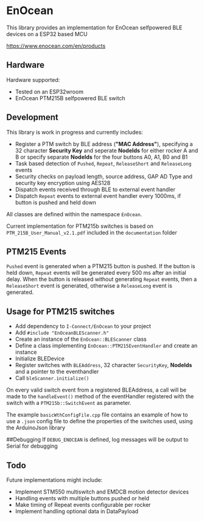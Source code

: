 # EnOcean

This library provides an implementation for EnOcean selfpowered BLE devices on a ESP32 based MCU

https://www.enocean.com/en/products

## Hardware
Hardware supported:
* Tested on an ESP32wroom
* EnOcean PTM215B selfpowered BLE switch


## Development
This library is work in progress and currently includes:
* Register a PTM switch by BLE address (**"MAC Address"**), specifying a 32 character **Security Key** and seperate **NodeIds** for either rocker A and B
or specify separate **NodeIds** for the four buttons A0, A1, B0 and B1
* Task based detection of `Pushed`, `Repeat`, `ReleaseShort` and `ReleaseLong` events
* Security checks on payload length, source address, GAP AD Type and security key encryption using AES128
* Dispatch events received through BLE to external event handler
* Dispatch `Repeat` events to external event handler every 1000ms, if button is pushed and held down

All classes are defined within the namespace `EnOcean`.

Current implementation for PTM215b switches is based on `PTM_215B_User_Manual_v2.1.pdf` included in the `documentation` folder


## PTM215 Events
`Pushed` event is generated when a PTM215 button is pushed.
If the button is held down, `Repeat` events will be generated every 500 ms after an initial delay.
When the button is released without generating `Repeat` events, then a `ReleaseShort` event is generated,
otherwise a `ReleaseLong` event is generated.

## Usage for PTM215 switches

* Add dependency to `I-Connect/EnOcean` to your project
* Add `#include "EnOceanBLEScanner.h"`
* Create an instance of the `EnOcean::BLEScanner` class
* Define a class implementing `EnOcean::PTM215EventHandler` and create an instance
* Initialize BLEDevice
* Register switches with `BLEAddress`, 32 character `SecurityKey`, **NodeIds** and a pointer to the eventhandler
* Call `bleScanner.initialize()`

On every valid switch event from a registered BLEAddress, a call will be made to the `handleEvent()` method of the eventHandler registered with the switch with a `PTM215b::SwitchEvent` as parameter.

The example `basicWthConfigFile.cpp` file contains an example of how to use a `.json` config file to define the properties of the switches used, using the ArduinoJson library


##Debugging
If `DEBUG_ENOCEAN` is defined, log messages will be output to Serial for debugging

## Todo
Future implementations might include:
* Implement STM550 multiswitch and EMDCB motion detector devices
* Handling events with multiple buttons pushed or held
* Make timing of Repeat events configurable per rocker
* Implement handling optional data in DataPayload


